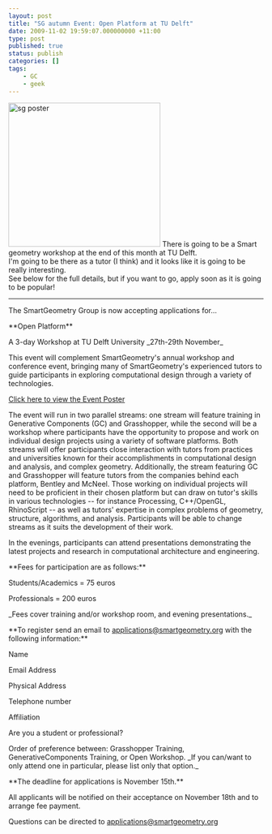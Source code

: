```yaml
---
layout: post
title: "SG autumn Event: Open Platform at TU Delft"
date: 2009-11-02 19:59:07.000000000 +11:00
type: post
published: true
status: publish
categories: []
tags:
    - GC
    - geek
---
```


<p><img class="alignleft" src="{{ site.baseurl }}/assets/OpenPlatformPoster.jpg" alt="sg poster" width="300" height="284" /> There is going to be a Smart geometry workshop at the end of this month at TU Delft.<br />
I'm going to be there as a tutor (I think) and it looks like it is going to be really interesting.<br />
See below for the full details, but if you want to go, apply soon as it is going to be popular!</p>
<hr />
<p>The SmartGeometry Group is now accepting applications for...</p>
<p>**Open Platform**</p>
<p>A 3-day Workshop at TU Delft University             _27th-29th November_</p>
<p>This event will complement SmartGeometry's annual workshop and conference event, bringing many of SmartGeometry's experienced tutors to guide participants in exploring computational design through a variety of technologies.</p>
<p><a href="/sites/default/files/OpenPlatformPoster.pdf" target="_blank">Click here to view the Event Poster</a></p>
<p>The event will run in two parallel streams: one stream will feature training in Generative Components (GC) and Grasshopper, while the second will be a workshop where participants have the opportunity to propose and work on individual design projects using a variety of software platforms. Both streams will offer participants close interaction with tutors from practices and universities known for their accomplishments in computational design and analysis, and complex geometry. Additionally, the stream featuring GC and Grasshopper will feature tutors from the companies behind each platform, Bentley and McNeel. Those working on individual projects will need to be proficient in their chosen platform but can draw on tutor's skills in various technologies -- for instance Processing, C++/OpenGL, RhinoScript -- as well as tutors' expertise in complex problems of geometry, structure, algorithms, and analysis. Participants will be able to change streams as it suits the development of their work.</p>
<p>In the evenings, participants can attend presentations demonstrating the latest projects and research in computational architecture and engineering. </p>
<p>**Fees for participation are as follows:**</p>
<p>Students/Academics = 75 euros</p>
<p>Professionals = 200 euros</p>
<p>_Fees cover training and/or workshop room, and evening presentations._</p>
<p>**To register send an email to <a href="mailto:applications@smartgeometry.org">applications@smartgeometry.org</a> with the following information:**</p>
<p>Name</p>
<p>Email Address</p>
<p>Physical Address</p>
<p>Telephone number</p>
<p>Affiliation</p>
<p>Are you a student or professional?</p>
<p>Order of preference between: Grasshopper Training, GenerativeComponents Training, or Open Workshop. _If you can/want to only attend one in particular, please list only that option._</p>
<p>**The deadline for applications is November 15th.**</p>
<p>All applicants will be notified on their acceptance on November 18th and to arrange fee payment.</p>
<p>Questions can be directed to <a href="mailto:applications@smartgeometry.org">applications@smartgeometry.org</a></p>
